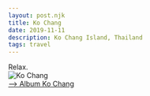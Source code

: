```yaml
---
layout: post.njk
title: Ko Chang
date: 2019-11-11
description: Ko Chang Island, Thailand
tags: travel
---
```


Relax.  
![Ko Chang](https://lh3.googleusercontent.com/JJlzON9wt3jV4XiUyJkX96rhLwYU3GAU9bt82VmePTsEKCZTQWGC6DSWuGl0PwKEqOduqXJHLj9MjfgKKR3dqAc5ziNzkG-kpYOT-oWe2ECpyrsZ8wl4fKRK6is5LPHG9oylB2dJ5-snJMRVGFO-z35f0JmdpBDhaHJmiwzYMLt_LJK9cAiOYJ5j82bxpr9CtqMKVGEB54gIDMH3EAN4gKglyfs8G7PNpjAO4dwMUmWoRuYJTST8L7t95_RcCzk9JM2REvpjEuDIV0x_ia-QKVtkaY-udypgStRAp52fQ4FFukfrWW4p4aG6UOsaGeQR5lycajaTaY7awJipEWzDMs0a-v1eRhk3mCOIJYeKaq2lKRAEZt_N1rv1gPVPklHRD7U5rIkTuRpX-XVuoqpi-YnPjeV5XUf7ZiMWQbU_TdUyILxrrGh17hIOqoiEV1gFi9nfaPYNGv0CPuUp3jqlwqCcs6ZAXpVBkQ3QwNeFUYoujZbt3xpFp3_MMbg4iR-jDo3mNGTkg0W1GPTpDnXenslCq2vkedyrxE0iNTdFX1VqJFTPXOvVU2j8CnUR2eS7E-EStmKWdOeqN1pAr9QuehWojfwt2CxUF1N3sI6P1RU9DjOM4HFlek5_BH80NysrlPCKjep9j66GhIDF4aGB79nceo4HLdW2oMSV4cf8iRKEC_aD8RMPIzc=s217-p-k-no)  
<a href="https://photos.app.goo.gl/iNutWrVCMVWqFjZV9" target="_blank">--> Album Ko Chang</a>
